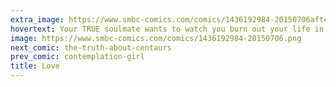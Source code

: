 ```yaml
---
extra_image: https://www.smbc-comics.com/comics/1436192984-20150706after.png
hovertext: Your TRUE soulmate wants to watch you burn out your life in front of Netflix, eating cheesecake with a spoon.
image: https://www.smbc-comics.com/comics/1436192984-20150706.png
next_comic: the-truth-about-centaurs
prev_comic: contemplation-girl
title: Love
---
```


